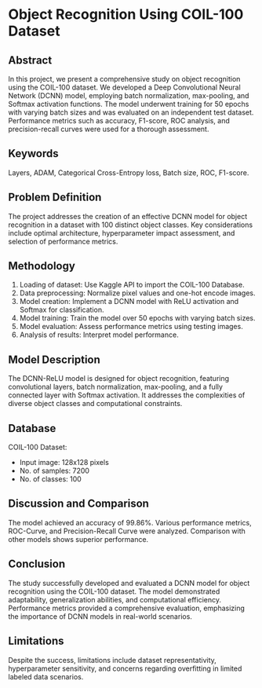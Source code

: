 # Object Recognition Using COIL-100 Dataset

## Abstract

In this project, we present a comprehensive study on object recognition using the COIL-100 dataset. We developed a Deep Convolutional Neural Network (DCNN) model, employing batch normalization, max-pooling, and Softmax activation functions. The model underwent training for 50 epochs with varying batch sizes and was evaluated on an independent test dataset. Performance metrics such as accuracy, F1-score, ROC analysis, and precision-recall curves were used for a thorough assessment.

## Keywords

Layers, ADAM, Categorical Cross-Entropy loss, Batch size, ROC, F1-score.

## Problem Definition

The project addresses the creation of an effective DCNN model for object recognition in a dataset with 100 distinct object classes. Key considerations include optimal architecture, hyperparameter impact assessment, and selection of performance metrics.

## Methodology

1. Loading of dataset: Use Kaggle API to import the COIL-100 Database.
2. Data preprocessing: Normalize pixel values and one-hot encode images.
3. Model creation: Implement a DCNN model with ReLU activation and Softmax for classification.
4. Model training: Train the model over 50 epochs with varying batch sizes.
5. Model evaluation: Assess performance metrics using testing images.
6. Analysis of results: Interpret model performance.

## Model Description

The DCNN-ReLU model is designed for object recognition, featuring convolutional layers, batch normalization, max-pooling, and a fully connected layer with Softmax activation. It addresses the complexities of diverse object classes and computational constraints.

## Database

COIL-100 Dataset:
  - Input image: 128x128 pixels
  - No. of samples: 7200
  - No. of classes: 100

## Discussion and Comparison

The model achieved an accuracy of 99.86%. Various performance metrics, ROC-Curve, and Precision-Recall Curve were analyzed. Comparison with other models shows superior performance.

## Conclusion

The study successfully developed and evaluated a DCNN model for object recognition using the COIL-100 dataset. The model demonstrated adaptability, generalization abilities, and computational efficiency. Performance metrics provided a comprehensive evaluation, emphasizing the importance of DCNN models in real-world scenarios.

## Limitations

Despite the success, limitations include dataset representativity, hyperparameter sensitivity, and concerns regarding overfitting in limited labeled data scenarios.


